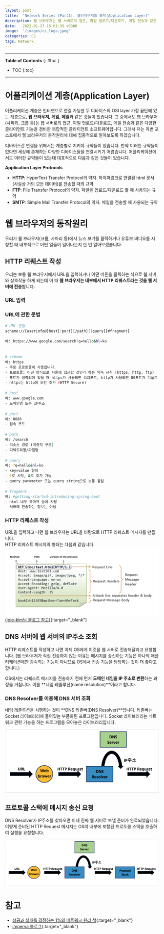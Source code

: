 ```yaml
---
layout: post
title:  'Network Series [Part1]: 웹브라우저의 동작(Application Layer)'
description: 웹 브라우저는 웹 서버로의 접근, 파일 업로드/다운로드, 메일 전송과 같은 다양한 클라이언트 기능을 겸비한 복합적인 클라이언트 소프트웨어입니다.
date:   2022-01-27 15:01:35 +0300
image:  '/images/cs_logo.jpeg'
categories: CS
tags: Network
---
```


---
**Table of Contents**
{: #toc }
*  TOC
{:toc}
---
# 어플리케이션 계층(Application Layer)

어플리케이션 계층은 인터넷으로 연결 가능한 두 디바이스의 OSI layer 가장 끝단에 있는 계층으로, **웹 브라우저, 게임, 메일**과 같은 것들이 있습니다. 그 중에서도 웹 브라우저(사파리, 크롬 등)는 웹 서버로의 접근, 파일 업로드/다운로드, 메일 전송과 같은 다양한 클라이언트 기능을 겸비한 복합적인 클라이언트 소프트웨어입니다. 그래서 저는 이번 포스트에서 웹 브라우저의 동작원리에 대해 집중적으로 알아보도록 하겠습니다.  

디바이스간 연결을 위해서는 계층별로 지켜야 규약들이 있습니다. 만약 이러한 규약들이 없다면 세상에 존재하는 다양한 디바이스들을 연결시키기 어렵습니다. 어플리케이션에서도 이러한 규약들이 있는데 대표적으로 다음과 같은 것들이 있습니다.  

**Application Layer Protocols**  

- **HTTP**: HyperText Transfer Protocol의 약자. 하이퍼링크로 연결된 html 문서(사실상 거의 모든 데이터)를 전송할 때의 규약
- **FTP**: File Transfer Protocol의 약자. 파일을 업로드/다운로드 할 때 사용되는 규약
- **SMTP**: Simple Mail Transfer Protocol의 약자. 메일을 전송할 때 사용되는 규약


# 웹 브라우저의 동작원리
우리가 웹 브라우저(크롬, 사파리 등)에서 뉴스 보기를 클릭하거나 유튜브 비디오를 시청할 때 내부적으로 어떤 일들이 일어나는지 한 번 알아보겠습니다.  

## HTTP 리퀘스트 작성
우리는 보통 웹 브라우저에서 URL을 입력하거나 어떤 버튼을 클릭하는 식으로 웹 서버와 상호작용 하게 되는데 이 때 **웹 브라우저는 내부에서 HTTP 리퀘스트라는 것을 웹 서버에 전송**합니다.  

### URL 입력


### URL에 관한 문법

```sh
# URL 문법
scheme://[userinfo@]host[:port][/path][?query][#fragment]

예: https://www.google.com/search?q=hello&hl=ko


# scheme
예: https
- 주로 프로토콜이 사용됩니다.
- 프로토콜: 어떤 방식으로 자원에 접근할 것인가 하는 약속 규칙 (https, http, ftp)
- 포트가 생략되어 있을 때 https가 사용되면 443포트, http가 사용되면 80포트가 디폴트
- https는 http에 보안 추가 (HTTP Secure)

# host
예: www.google.com
- 도메인명 또는 IP주소

# port
예: 8888
- 접속 포트

# path
예: /search
- 리소스 경로 (계층적 구조)
- 디렉토리명/파일명

# query
예: ?q=hello&hl=ko
- key=value 형태
- ?로 시작, &로 추가 가능
- query parameter 또는 query string으로 보통 불림

# fragment
예: #getting-started-introducing-spring-boot
- html 내부 북마크 등에 사용
- 서버에 전송하는 정보는 아님
```

### HTTP 리퀘스트 작성
URL을 입력하고 나면 웹 브라우저는 URL을 바탕으로 HTTP 리퀘스트 메시지를 만듭니다.  
HTTP 리퀘스트 메시지의 형태는 다음과 같습니다.  
![](../../images/network_1.jpeg)  
[(joie-kim님 블로그 참고)](https://joie-kim.github.io/HTTP/){:target="_blank"}  

## DNS 서버에 웹 서버의 IP주소 조회
HTTP 리퀘스트를 작성하고 나면 이제 OS에게 이것을 웹 서버로 전송해달라고 요청합니다. (웹 브라우저가 직접 전송하지 않는 이유는 메시지를 송신하는 기능은 하나의 애플리케이션에만 종속되는 기능이 아니므로 OS에서 전송 기능을 담당하는 것이 더 좋다고 합니다.)  

OS에서는 리퀘스트 메시지를 전송하기 전에 먼저 **도메인 네임을 IP 주소로 변환**하는 과정을 거칩니다. 이를 **네임 레졸루션(name resolution)**이라고 합니다.  

### DNS Resolver를 이용해 DNS 서버 조회
네임 레졸루션을 시행하는 것이 **DNS 리졸버(DNS Resolver)**입니다. 리졸버는 Socket 라이브러리에 들어있는 부품화된 프로그램입니다. Socket 라이브러리는 네트워크 관련 기능을 하는 프로그램을 모아놓은 라이브러리입니다.  

![](../../images/network_2.png)  

## 프로토콜 스택에 메시지 송신 요청
DNS Resolver가 IP주소를 찾아오면 이제 진짜 웹 서버로 보낼 준비가 완료되었습니다. 이렇게 준비된 HTTP Request 메시지는 OS의 내부에 포함된 프로토콜 스택을 호출하여 실행을 요청합니다.  

![](../../images/network_3.png)  

# 참고
- [성공과 실패를 결정하는 1%의 네트워크 원리 책](http://www.kyobobook.co.kr/product/detailViewKor.laf?mallGb=KOR&ejkGb=KOR&barcode=9788931556742){:target="_blank"}  
- [imperva 블로그](https://www.imperva.com/learn/application-security/osi-model/){:target="_blank"}